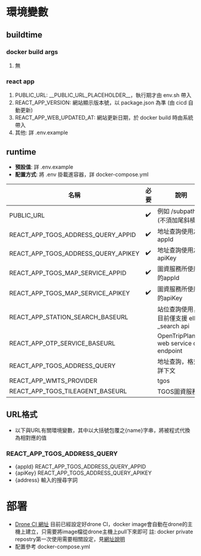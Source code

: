 # 環境變數
## buildtime
### docker build args
1. 無
### react app  
1. PUBLIC_URL: \_\_PUBLIC_URL_PLACEHOLDER__，執行期才由 env.sh 帶入
1. REACT_APP_VERSION: 網站顯示版本號，以 package.json 為準 (由 cicd 自動更新)
1. REACT_APP_WEB_UPDATED_AT: 網站更新日期，於 docker build 時由系統帶入
1. 其他: 詳 .env.example
## runtime
 - **預設值**: 詳 .env.example 
 - **配置方式**: 將 .env 掛載進容器，詳 docker-compose.yml

|名稱|必要|說明|
|-|-|-|
PUBLIC_URL|✔️| 例如 /subpath (不須加尾斜槓)
REACT_APP_TGOS_ADDRESS_QUERY_APPID|✔️|地址查詢使用之appId
REACT_APP_TGOS_ADDRESS_QUERY_APIKEY|✔️|地址查詢使用之apiKey
REACT_APP_TGOS_MAP_SERVICE_APPID|✔️|圖資服務所使用的appId
REACT_APP_TGOS_MAP_SERVICE_APIKEY|✔️|圖資服務所使用的apiKey
REACT_APP_STATION_SEARCH_BASEURL| | 站位查詢使用，目前僅支援 elk _search api
REACT_APP_OTP_SERVICE_BASEURL | | OpenTripPlanner web service otp endpoint
REACT_APP_TGOS_ADDRESS_QUERY| | 地址查詢，格式詳下文
REACT_APP_WMTS_PROVIDER| | tgos|nlsc
REACT_APP_TGOS_TILEAGENT_BASEURL| | TGOS圖資服務

## URL格式
 - 以下與URL有關環境變數，其中以大括號包覆之{name}字串，將被程式代換為相對應的值
### REACT_APP_TGOS_ADDRESS_QUERY
 - {appId} REACT_APP_TGOS_ADDRESS_QUERY_APPID
 - {apiKey} REACT_APP_TGOS_ADDRESS_QUERY_APIKEY
 - {address} 輸入的搜尋字詞
# 部署
 - [Drone CI 網址](http://cicd-so-happy.maxwin.com.tw:8080/maxwin-inc/react-app-template)
目前已經設定好drone CI，docker image會自動在drone的主機上建立，只需要將image檔從drone主機上pull下來即可
註: docker private repostry第一次使用需要相關設定，見[網址說明](https://hackmd.io/-Ggi0uxvQpK9nnSz21a-fA#Docker-client)
 - 配置參考 docker-compose.yml
